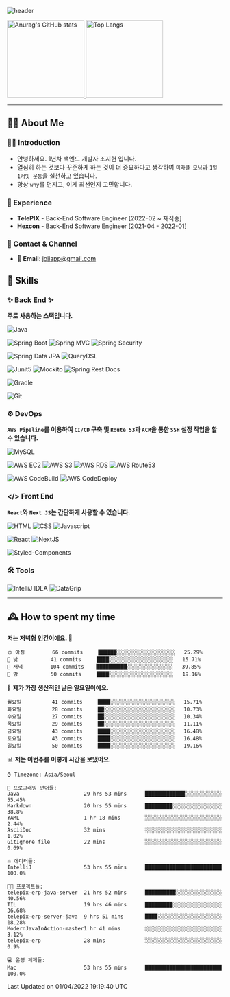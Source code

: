 ![header](https://capsule-render.vercel.app/api?type=transparent&fontColor=6b32af&height=200&text=Java%20Back-End%20Developer&fontSize=60)

<!-- 
[![Anurag's GitHub stats](https://github-readme-stats.vercel.app/api?username=jojiapp&show_icons=true&theme=midnight-purple&locale=kr)](https://github.com/jojiapp/TIL)
 -->
 
<a href="https://github.com/jojiapp/TIL">
  <img height="180px" src="https://github-readme-stats.vercel.app/api?username=jojiapp&show_icons=true&theme=midnight-purple&locale=kr" alt="Anurag's GitHub stats"/>
</a>

<a href="https://github.com/jojiapp/TIL">
  <img height="180px" src="https://github-readme-stats.vercel.app/api/top-langs/?username=jojiapp&theme=midnight-purple&layout=compact&locale=kr" alt="Top Langs"/>
</a>

<!-- 
<a href="https://solved.ac/jojiapp97">
  <img height="180px" src="http://mazassumnida.wtf/api/v2/generate_badge?boj=jojiapp97" alt="Solved.ac프로필"/>
</a>
 -->
---

## 💁‍♂️ About Me

### 🙇‍♂️ Introduction

- 안녕하세요. 1년차 백엔드 개발자 조지헌 입니다.
- 열심히 하는 것보다 꾸준하게 하는 것이 더 중요하다고 생각하여 `미라클 모닝`과 `1일 1커밋 운동`을 실천하고 있습니다.
- 항상 `why`를 던지고, 이게 최선인지 고민합니다.

### 💼 Experience

- **TelePIX** - Back-End Software Engineer [2022-02 ~ 재직중]
- **Hexcon** - Back-End Software Engineer [2021-04 - 2022-01]

### 🤝 Contact & Channel

- 📧 **Email**: jojiapp@gmail.com

## 🔨 Skills

### ✨ Back End ✨

**주로 사용하는 스택입니다.**

![Java](https://img.shields.io/badge/-Java-007396?logo=java&logoColor=white)

![Spring Boot](https://img.shields.io/badge/-Spring%20Boot-6DB33F?logo=spring%20boot&logoColor=white)
![Spring MVC](https://img.shields.io/badge/-Spring%20MVC-6DB33F)
![Spring Security](https://img.shields.io/badge/-Spring%20Security-6DB33F?logo=spring%20security&logoColor=white)

![Spring Data JPA](https://img.shields.io/badge/-Spring%20Data%20JPA-6DB33F?)
![QueryDSL](https://img.shields.io/badge/-QueryDSL-3E4348)

![Junit5](https://img.shields.io/badge/-Junit5-25A162?logo=junit5&logoColor=white)
![Mockito](https://img.shields.io/badge/-Mockito-25A162?)
![Spring Rest Docs](https://img.shields.io/badge/-Spring%20Rest%20Docs-6DB33F)

![Gradle](https://img.shields.io/badge/-Gradle-02303A?logo=gradle&logoColor=white)

![Git](https://img.shields.io/badge/-Git-F05032?logo=git&logoColor=white)

### ⚙️ DevOps

**`AWS Pipeline`를 이용하여 `CI/CD` 구축 및 `Route 53`과 `ACM`을 통한 `SSH` 설정 작업을 할 수 있습니다.**

![MySQL](https://img.shields.io/badge/-MySQL-4479A1?logo=mysql&logoColor=white)

![AWS EC2](https://img.shields.io/badge/-AWS%20EC2-FF9900)
![AWS S3](https://img.shields.io/badge/-AWS%20S3-569A31?logo=Amazon%20S3&logoColor=white)
![AWS RDS](https://img.shields.io/badge/-AWS%20RDS-4053D6)
![AWS Route53](https://img.shields.io/badge/-AWS%20Route53-FF9900)

![AWS CodeBuild](https://img.shields.io/badge/-AWS%20CoddBuild-6DB33F)
![AWS CodeDeploy](https://img.shields.io/badge/-AWS%20CoddDeploy-6DB33F?&)

### </> Front End

**`React`와 `Next JS`는 간단하게 사용할 수 있습니다.**

![HTML](https://img.shields.io/badge/-HTML-E34F26?logo=html5&logoColor=white)
![CSS](https://img.shields.io/badge/-CSS-1572B6?logo=css3&logoColor=white)
![Javascript](https://img.shields.io/badge/-Javascript-F7DF1E?logo=javascript&logoColor=white)

![React](https://img.shields.io/badge/-React-61DAFB?logo=react&logoColor=white)
![NextJS](https://img.shields.io/badge/-NextJS-000000?logo=next.js&logoColor=white)

![Styled-Components](https://img.shields.io/badge/Styled%20Components-DB7093?logo=styledComponents&logoColor=white)

### 🛠 Tools

![IntelliJ IDEA](https://img.shields.io/badge/-IntelliJ%20IDEA-FF0000?logo=intellij%20idea&logoColor=white)
![DataGrip](https://img.shields.io/badge/-DataGrip-512BD4?logo=datagrip&logoColor=white)

---

## 🕰 How to spent my time
<!--START_SECTION:waka-->
**저는 저녁형 인간이에요. 🦉** 

```text
🌞 아침         66 commits     ██████░░░░░░░░░░░░░░░░░░░   25.29% 
🌆 낮　         41 commits     ████░░░░░░░░░░░░░░░░░░░░░   15.71% 
🌃 저녁         104 commits    ██████████░░░░░░░░░░░░░░░   39.85% 
🌙 밤　         50 commits     ████░░░░░░░░░░░░░░░░░░░░░   19.16%

```
📅 **제가 가장 생산적인 날은 일요일이에요.** 

```text
월요일          41 commits     ████░░░░░░░░░░░░░░░░░░░░░   15.71% 
화요일          28 commits     ██░░░░░░░░░░░░░░░░░░░░░░░   10.73% 
수요일          27 commits     ██░░░░░░░░░░░░░░░░░░░░░░░   10.34% 
목요일          29 commits     ██░░░░░░░░░░░░░░░░░░░░░░░   11.11% 
금요일          43 commits     ████░░░░░░░░░░░░░░░░░░░░░   16.48% 
토요일          43 commits     ████░░░░░░░░░░░░░░░░░░░░░   16.48% 
일요일          50 commits     ████░░░░░░░░░░░░░░░░░░░░░   19.16%

```


📊 **저는 이번주를 이렇게 시간을 보냈어요.** 

```text
⌚︎ Timezone: Asia/Seoul

💬 프로그래밍 언어들: 
Java                     29 hrs 53 mins      █████████████░░░░░░░░░░░░   55.45% 
Markdown                 20 hrs 55 mins      █████████░░░░░░░░░░░░░░░░   38.8% 
YAML                     1 hr 18 mins        ░░░░░░░░░░░░░░░░░░░░░░░░░   2.44% 
AsciiDoc                 32 mins             ░░░░░░░░░░░░░░░░░░░░░░░░░   1.02% 
GitIgnore file           22 mins             ░░░░░░░░░░░░░░░░░░░░░░░░░   0.69%

🔥 에디터들: 
IntelliJ                 53 hrs 55 mins      █████████████████████████   100.0%

🐱‍💻 프로젝트들: 
telepix-erp-java-server  21 hrs 52 mins      ██████████░░░░░░░░░░░░░░░   40.56% 
TIL                      19 hrs 46 mins      █████████░░░░░░░░░░░░░░░░   36.68% 
telepix-erp-server-java  9 hrs 51 mins       ████░░░░░░░░░░░░░░░░░░░░░   18.28% 
ModernJavaInAction-master1 hr 41 mins        ░░░░░░░░░░░░░░░░░░░░░░░░░   3.12% 
telepix-erp              28 mins             ░░░░░░░░░░░░░░░░░░░░░░░░░   0.9%

💻 운영 체제들: 
Mac                      53 hrs 55 mins      █████████████████████████   100.0%

```


 Last Updated on 01/04/2022 19:19:40 UTC
<!--END_SECTION:waka-->
